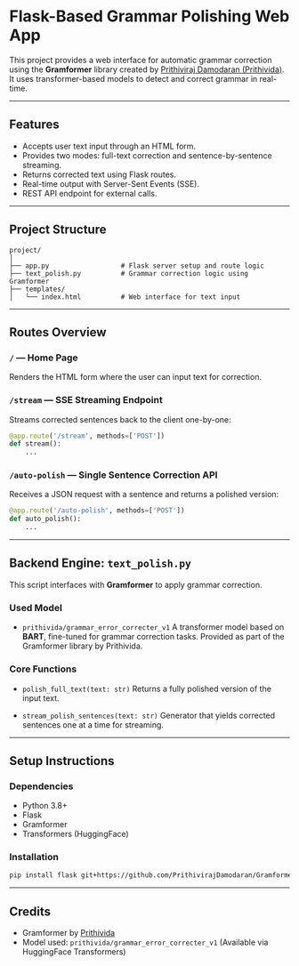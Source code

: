 
# Flask-Based Grammar Polishing Web App

This project provides a web interface for automatic grammar correction using the **Gramformer** library created by [Prithiviraj Damodaran (Prithivida)](https://github.com/PrithivirajDamodaran). It uses transformer-based models to detect and correct grammar in real-time.

---

## Features

* Accepts user text input through an HTML form.
* Provides two modes: full-text correction and sentence-by-sentence streaming.
* Returns corrected text using Flask routes.
* Real-time output with Server-Sent Events (SSE).
* REST API endpoint for external calls.

---

## Project Structure

```
project/
│
├── app.py                  # Flask server setup and route logic
├── text_polish.py          # Grammar correction logic using Gramformer
├── templates/
│   └── index.html          # Web interface for text input
```

---

## Routes Overview

### `/` — Home Page

Renders the HTML form where the user can input text for correction.

### `/stream` — SSE Streaming Endpoint

Streams corrected sentences back to the client one-by-one:

```python
@app.route('/stream', methods=['POST'])
def stream():
    ...
```

### `/auto-polish` — Single Sentence Correction API

Receives a JSON request with a sentence and returns a polished version:

```python
@app.route('/auto-polish', methods=['POST'])
def auto_polish():
    ...
```

---

## Backend Engine: `text_polish.py`

This script interfaces with **Gramformer** to apply grammar correction.

### Used Model

* `prithivida/grammar_error_correcter_v1`
  A transformer model based on **BART**, fine-tuned for grammar correction tasks.
  Provided as part of the Gramformer library by Prithivida.

### Core Functions

* `polish_full_text(text: str)`
  Returns a fully polished version of the input text.

* `stream_polish_sentences(text: str)`
  Generator that yields corrected sentences one at a time for streaming.

---

## Setup Instructions

### Dependencies

* Python 3.8+
* Flask
* Gramformer
* Transformers (HuggingFace)

### Installation

```bash
pip install flask git+https://github.com/PrithivirajDamodaran/Gramformer.git
```

---

## Credits

* Gramformer by [Prithivida](https://github.com/PrithivirajDamodaran)
* Model used: `prithivida/grammar_error_correcter_v1`
  (Available via HuggingFace Transformers)


